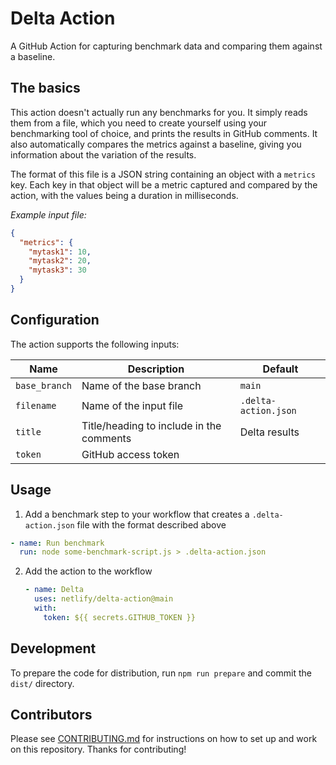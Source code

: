 # Delta Action

A GitHub Action for capturing benchmark data and comparing them against a baseline.

## The basics

This action doesn't actually run any benchmarks for you. It simply reads them from a file, which you need to create
yourself using your benchmarking tool of choice, and prints the results in GitHub comments. It also automatically
compares the metrics against a baseline, giving you information about the variation of the results.

The format of this file is a JSON string containing an object with a `metrics` key. Each key in that object will be a
metric captured and compared by the action, with the values being a duration in milliseconds.

_Example input file:_

```json
{
  "metrics": {
    "mytask1": 10,
    "mytask2": 20,
    "mytask3": 30
  }
}
```

## Configuration

The action supports the following inputs:

| Name          | Description                              | Default              |
| ------------- | ---------------------------------------- | -------------------- |
| `base_branch` | Name of the base branch                  | `main`               |
| `filename`    | Name of the input file                   | `.delta-action.json` |
| `title`       | Title/heading to include in the comments | Delta results        |
| `token`       | GitHub access token                      |                      |

## Usage

1. Add a benchmark step to your workflow that creates a `.delta-action.json` file with the format described above

```yaml
- name: Run benchmark
  run: node some-benchmark-script.js > .delta-action.json
```

2. Add the action to the workflow

   ```yaml
   - name: Delta
     uses: netlify/delta-action@main
     with:
       token: ${{ secrets.GITHUB_TOKEN }}
   ```

## Development

To prepare the code for distribution, run `npm run prepare` and commit the `dist/` directory.

## Contributors

Please see [CONTRIBUTING.md](./CONTRIBUTING.md) for instructions on how to set up and work on this repository. Thanks
for contributing!
